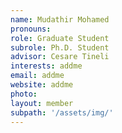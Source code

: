```yaml
---
name: Mudathir Mohamed
pronouns: 
role: Graduate Student
subrole: Ph.D. Student
advisor: Cesare Tineli
interests: addme
email: addme
website: addme
photo: 
layout: member
subpath: '/assets/img/'
---
```

<!-- Write anything else here and it will be printed. -->
